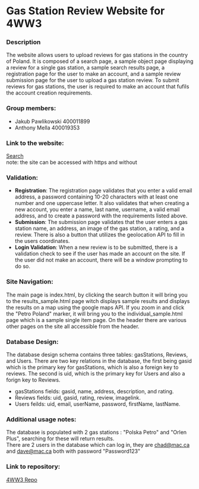 # Gas Station Review Website for 4WW3

### Description
The website allows users to upload reviews for gas stations in the country of Poland. It is composed of a search page, a sample object page displaying a review for a single gas station, a sample search results page, a registration page for the user to make an account, and a sample review submission page for the user to upload a gas station review. To submit reviews for gas stations, the user is required to make an account that fufils the account creation requirements.

### Group members:
- Jakub Pawlikowski 400011899
- Anthony Mella 400019353


### Link to the website:  
[Search](https://polskagasreviews.me)  
note: the site can be accessed with https and without


### Validation:
- **Registration**: The registration page validates that you enter a valid email address, a password containing 10-20 characters with at least one number and one uppercase letter. It also validates that when creating a new account, you enter a name, last name, username, a valid email address, and to create a password with the requirements listed above.
- **Submission**: The submission page validates that the user enters a gas station name, an address, an image of the gas station, a rating, and a review. There is also a button that utilizes the geolocation API to fill in the users coordinates.
- **Login Validation**: When a new review is to be submitted, there is a validation check to see if the user has made an account on the site. If the user did not make an account, there will be a window prompting to do so.

### Site Navigation:
The main page is index.html, by clicking the search button it will bring you to the results_sample.html page witch displays sample results and displays the results on a map using the google maps API. If you zoom in and click the "Petro Poland" marker, it will bring you to the individual_sample.html page which is a sample single item page. On the header there are various other pages on the site all accessible from the header.

### Database Design:
The database design schema contains three tables: gasStations, Reviews, and Users. There are two key relations in the database, the first being gasid which is the primary key for gasStations, which is also a foreign key to reviews. The second is uid, which is the primary key for Users and also a forign key to Reviews.
- gasStations fields: gasid, name, address, description, and rating. 
- Reviews fields: uid, gasid, rating, review, imagelink.
- Users feilds: uid, email, userName, password, firstName, lastName.

### Additional usage notes:  
The database is populated with 2 gas stations : "Polska Petro" and "Orlen Plus", searching for these will return results.  
There are 2 users in the database which can log in, they are chad@mac.ca and dave@mac.ca both with password "Password123"

### Link to repository:  
[4WW3 Repo](https://github.com/JPawlikowski/4WW3_Project)
